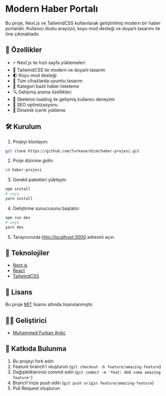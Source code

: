 # Modern Haber Portalı

Bu proje, Next.js ve TailwindCSS kullanılarak geliştirilmiş modern bir haber portalıdır. Kullanıcı dostu arayüzü, koyu mod desteği ve duyarlı tasarımı ile öne çıkmaktadır.

## 🚀 Özellikler

- ⚡ Next.js ile hızlı sayfa yüklemeleri
- 🎨 TailwindCSS ile modern ve duyarlı tasarım
- 🌓 Koyu mod desteği
- 📱 Tüm cihazlarda uyumlu tasarım
- 📰 Kategori bazlı haber listeleme
- 🔍 Gelişmiş arama özellikleri
- 💫 Skeleton loading ile gelişmiş kullanıcı deneyimi
- 🎯 SEO optimizasyonu
- 🔄 Dinamik içerik yükleme

## 🛠️ Kurulum

1. Projeyi klonlayın:

```bash
git clone https://github.com/furkanardicm/haber-projesi.git
```

2. Proje dizinine gidin:

```bash
cd haber-projesi
```

3. Gerekli paketleri yükleyin:

```bash
npm install
# veya
yarn install
```

4. Geliştirme sunucusunu başlatın:

```bash
npm run dev
# veya
yarn dev
```

5. Tarayıcınızda [http://localhost:3000](http://localhost:3000) adresini açın.

## 🔧 Teknolojiler

- [Next.js](https://nextjs.org/)
- [React](https://reactjs.org/)
- [TailwindCSS](https://tailwindcss.com/)

## 📝 Lisans

Bu proje [MIT](LICENSE) lisansı altında lisanslanmıştır.

## 👨‍💻 Geliştirici

- [Muhammed Furkan Ardıç](https://github.com/furkanardicm)

## 🤝 Katkıda Bulunma

1. Bu projeyi fork edin
2. Feature branch'i oluşturun (`git checkout -b feature/amazing-feature`)
3. Değişikliklerinizi commit edin (`git commit -m 'feat: Add some amazing feature'`)
4. Branch'inize push edin (`git push origin feature/amazing-feature`)
5. Pull Request oluşturun
